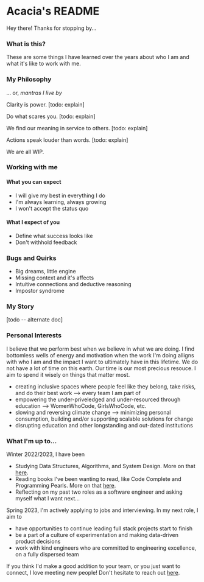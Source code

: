 # Acacia's README

Hey there! Thanks for stopping by... 

### What is this? 

These are some things I have learned over the years about who I am and what it's like to work with me. 

### My Philosophy
... or, _mantras I live by_

Clarity is power. [todo: explain]

Do what scares you. [todo: explain]

We find our meaning in service to others. [todo: explain]

Actions speak louder than words. [todo: explain]

We are all WIP. 

### Working with me

#### What you can expect
- I will give my best in everything I do
- I'm always learning, always growing
- I won't accept the status quo 

#### What I expect of you
- Define what success looks like
- Don't withhold feedback 

### Bugs and Quirks
- Big dreams, little engine
- Missing context and it's affects
- Intuitive connections and deductive reasoning
- Impostor syndrome

### My Story

[todo -- alternate doc]

### Personal Interests

I believe that we perform best when we believe in what we are doing. I find bottomless wells of energy and motivation when the work I'm doing alligns with who I am and the impact I want to ultimately have in this lifetime. We do not have a lot of time on this earth. Our time is our most precious resouce. I aim to spend it wisely on things that matter most.
- creating inclusive spaces where people feel like they belong, take risks, and do their best work --> every team I am part of
- empowering the under-priveledged and under-resourced through education --> WomenWhoCode, GirlsWhoCode, etc. 
- slowing and reversing climate change --> minimizing personal consumption, building and/or supporting scalable solutions for change
- disrupting education and other longstanding and out-dated institutions

### What I'm up to... 

Winter 2022/2023, I have been
- Studying Data Structures, Algorithms, and System Design. More on that [here](https://github.com/xacaciax/js-ds-and-algos).
- Reading books I've been wanting to read, like Code Complete and Programming Pearls. More on that [here](https://millennialbasic.com/reading-list/). 
- Reflecting on my past two roles as a software engineer and asking myself what I want next... 

Spring 2023, I'm actively applying to jobs and interviewing. In my next role, I aim to
- have opportunities to continue leading full stack projects start to finish
- be a part of a culture of experimentation and making data-driven product decisions
- work with kind engineers who are committed to engineering excellence, on a fully dispersed team

If you think I'd make a good addition to your team, or you just want to connect, I love meeting new people! Don't hesitate to reach out [here](https://millennialbasic.com/contact/). 

